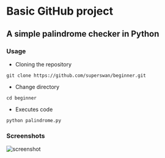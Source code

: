 # Basic GitHub project

## A simple palindrome checker in Python

### Usage

* Cloning the repository

```
git clone https://github.com/superswan/beginner.git
```

* Change directory

```
cd beginner
```

* Executes code

```
python palindrome.py
```

### Screenshots

![screenshot](https://user-images.githubusercontent.com/15849927/32120845-be415c32-bb77-11e7-9764-dcc03d6401f1.png)
